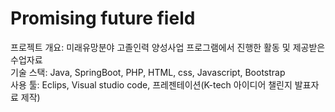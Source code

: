 # Promising future field
프로젝트 개요: 미래유망분야 고졸인력 양성사업 프로그램에서 진행한 활동 및 제공받은 수업자료  
기술 스택: Java, SpringBoot, PHP, HTML, css, Javascript, Bootstrap  
사용 툴: Eclips, Visual studio code, 프레젠테이션(K-tech 아이디어 챌린지 발표자료 제작)  
